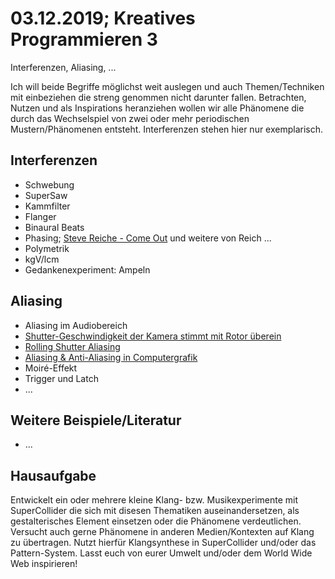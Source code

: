 # 03.12.2019; Kreatives Programmieren 3

Interferenzen, Aliasing, ...

Ich will beide Begriffe möglichst weit auslegen und auch Themen/Techniken mit einbeziehen die streng genommen nicht darunter fallen. Betrachten, Nutzen und als Inspirations heranziehen wollen wir alle Phänomene die durch das Wechselspiel von zwei oder mehr periodischen Mustern/Phänomenen entsteht. Interferenzen stehen hier nur exemplarisch.

## Interferenzen

* Schwebung
* SuperSaw
* Kammfilter
* Flanger
* Binaural Beats
* Phasing; [Steve Reiche - Come Out](https://www.youtube.com/watch?v=g0WVh1D0N50) und weitere von Reich ...
* Polymetrik
* kgV/lcm
* Gedankenexperiment: Ampeln

## Aliasing

* Aliasing im Audiobereich
* [Shutter-Geschwindigkeit der Kamera stimmt mit Rotor überein](https://www.youtube.com/watch?v=yr3ngmRuGUc)
* [Rolling Shutter Aliasing](https://www.youtube.com/watch?v=eTW0rNgMcKk)
* [Aliasing & Anti-Aliasing in Computergrafik](https://image.slidesharecdn.com/anti-aliasing-160808191756/95/anti-aliasing-computer-graphics-5-638.jpg?cb=1470684635)
* Moiré-Effekt
* Trigger und Latch
* ...

## Weitere Beispiele/Literatur

* ...

## Hausaufgabe

Entwickelt ein oder mehrere kleine Klang- bzw. Musikexperimente mit SuperCollider die sich mit disesen Thematiken auseinandersetzen, als gestalterisches Element einsetzen oder die Phänomene verdeutlichen. Versucht auch gerne Phänomene in anderen Medien/Kontexten auf Klang zu übertragen. Nutzt hierfür Klangsynthese in SuperCollider und/oder das Pattern-System. Lasst euch von eurer Umwelt und/oder dem World Wide Web inspirieren!